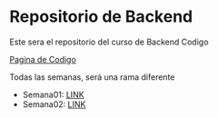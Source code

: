 # Repositorio de Backend

Este sera el repositorio del curso de Backend Codigo

<a href="https://codigo.edu.pe">Pagina de Codigo</a>

Todas las semanas, será una rama diferente


- Semana01: <a href="https://google.com.pe">LINK</a>
- Semana02: <a href="https://google.com.pe">LINK</a>